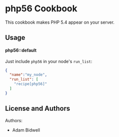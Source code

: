 php56 Cookbook
==============
This cookbook makes PHP 5.4 appear on your server.

Usage
-----
#### php56::default
Just include `php56` in your node's `run_list`:

```json
{
  "name":"my_node",
  "run_list": [
    "recipe[php56]"
  ]
}
```

License and Authors
-------------------
Authors:
* Adam Bidwell
